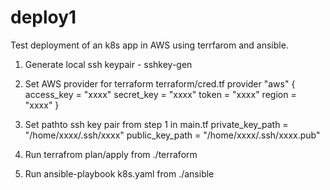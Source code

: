 # deploy1
Test deployment of an k8s app in AWS using terrfarom and ansible.

1. Generate local ssh keypair - sshkey-gen

2. Set AWS provider for terraform terraform/cred.tf
    provider "aws" {
        access_key = "xxxx"
        secret_key = "xxxx"
        token = "xxxx"
        region = "xxxx"
    }

3. Set pathto  ssh key pair from step 1 in main.tf
    private_key_path = "/home/xxxx/.ssh/xxxx"
    public_key_path = "/home/xxxx/.ssh/xxxx.pub"

4. Run terrafrom plan/apply from ./terraform
5. Run ansible-playbook k8s.yaml from ./ansible